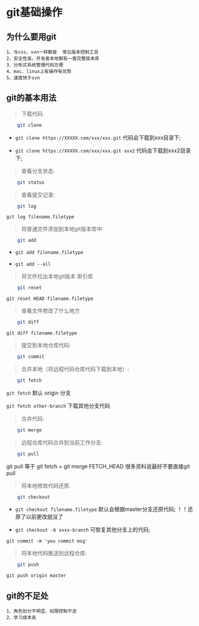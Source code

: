 # git基础操作

## 为什么要用git
  
    1、与cvs、svn一样都是  常见版本控制工具
    2、安全性高，开发者本地都有一套完整版本库
    3、分布式系统管理代码方便
    4、mac、linux上有操作有优势
    5、速度快于svn

## git的基本用法

>下载代码.

```bash
    git clone
```

* `git clone https://XXXXX.com/xxx/xxx.git`   代码会下载到xxx目录下;

* `git clone https://XXXXX.com/xxx/xxx.git xxx2` 代码会下载到xxx2目录下;

> 查看分支状态:

```bash
    git status
```

>查看提交记录:

```bash
    git log
```

`git log filename.filetype`

>将普通文件添加到本地git版本库中:

```bash
    git add
```

* `git add filename.filetype`
  
* `git add --all`
  
>将文件拉出本地git版本 索引库

```bash
    git reset
```

`git reset HEAD filename.filetype`

>查看文件修改了什么地方

```bash
    git diff
```

`git diff filename.filetype`

>提交到本地仓库代码:

```bash
    git commit
```

>合并本地（将远程代码仓库代码下载到本地）:

```bash
    git fetch
```

 `git fetch` 默认 origin 分支

 `git fetch other-branch` 下载其他分支代码

>合并代码:

```bash
    git merge
```

>远程仓库代码合并到当前工作分支:

```bash
    git pull
```

git pull  等于 git fetch + git merge FETCH_HEAD  很多资料说最好不要直接git pull

>将本地修改代码还原.

```bash
    git checkout
```

* `git checkout filename.filetype` 默认会根据master分支还原代码;  ！！还原了以前更改就没了
  
* `git checkout -b xxxx-branch` 可恢复其他分支上的代码;

`git commit -m 'you commit msg'`

>将本地代码推送到远程仓库:

```bash
    git push
```

`git push origin master`

## git的不足处

    1、角色划分不明显、权限控制不足
    2、学习成本高